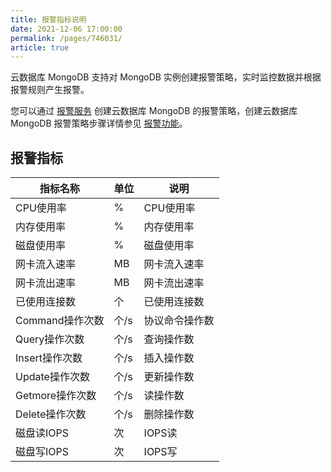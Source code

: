 ```yaml
---
title: 报警指标说明
date: 2021-12-06 17:00:00
permalink: /pages/746031/
article: true
---
```



云数据库 MongoDB 支持对 MongoDB 实例创建报警策略，实时监控数据并根据报警规则产生报警。

您可以通过 [报警服务](https://console.capitalonline.net/alarm) 创建云数据库 MongoDB 的报警策略，创建云数据库 MongoDB 报警策略步骤详情参见 [报警功能](./02.报警功能.md)。

## 报警指标

| 指标名称        | 单位 | 说明           |
| --------------- | ---- | -------------- |
| CPU使用率       | %    | CPU使用率      |
| 内存使用率      | %    | 内存使用率     |
| 磁盘使用率      | %    | 磁盘使用率     |
| 网卡流入速率    | MB   | 网卡流入速率   |
| 网卡流出速率    | MB   | 网卡流出速率   |
| 已使用连接数    | 个   | 已使用连接数   |
| Command操作次数 | 个/s | 协议命令操作数 |
| Query操作次数   | 个/s | 查询操作数     |
| Insert操作次数  | 个/s | 插入操作数     |
| Update操作次数  | 个/s | 更新操作数     |
| Getmore操作次数 | 个/s | 读操作数       |
| Delete操作次数  | 个/s | 删除操作数     |
| 磁盘读IOPS      | 次   | IOPS读         |
| 磁盘写IOPS      | 次   | IOPS写         |
